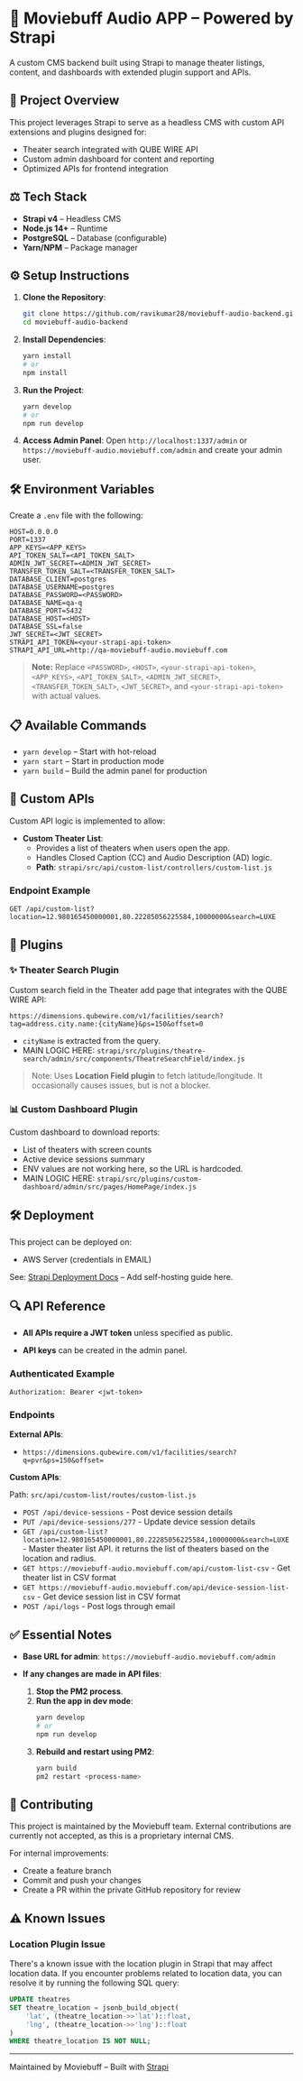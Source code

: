 # 🌟 Moviebuff Audio APP – Powered by Strapi

A custom CMS backend built using Strapi to manage theater listings, content, and dashboards with extended plugin support and APIs.

## 🚀 Project Overview

This project leverages Strapi to serve as a headless CMS with custom API extensions and plugins designed for:

- Theater search integrated with QUBE WIRE API
- Custom admin dashboard for content and reporting
- Optimized APIs for frontend integration

## ⚖️ Tech Stack

- **Strapi v4** – Headless CMS
- **Node.js 14+** – Runtime
- **PostgreSQL** – Database (configurable)
- **Yarn/NPM** – Package manager

## ⚙️ Setup Instructions

1. **Clone the Repository**:

   ```bash
   git clone https://github.com/ravikumar28/moviebuff-audio-backend.git
   cd moviebuff-audio-backend
   ```

2. **Install Dependencies**:

   ```bash
   yarn install
   # or
   npm install
   ```

3. **Run the Project**:

   ```bash
   yarn develop
   # or
   npm run develop
   ```

4. **Access Admin Panel**:
   Open `http://localhost:1337/admin` or `https://moviebuff-audio.moviebuff.com/admin` and create your admin user.

## 🛠️ Environment Variables

Create a `.env` file with the following:

```
HOST=0.0.0.0
PORT=1337
APP_KEYS=<APP_KEYS>
API_TOKEN_SALT=<API_TOKEN_SALT>
ADMIN_JWT_SECRET=<ADMIN_JWT_SECRET>
TRANSFER_TOKEN_SALT=<TRANSFER_TOKEN_SALT>
DATABASE_CLIENT=postgres
DATABASE_USERNAME=postgres
DATABASE_PASSWORD=<PASSWORD>
DATABASE_NAME=qa-q
DATABASE_PORT=5432
DATABASE_HOST=<HOST>
DATABASE_SSL=false
JWT_SECRET=<JWT_SECRET>
STRAPI_API_TOKEN=<your-strapi-api-token>
STRAPI_API_URL=http://qa-moviebuff-audio.moviebuff.com
```

> **Note:** Replace `<PASSWORD>`, `<HOST>`, `<your-strapi-api-token>`, `<APP_KEYS>`, `<API_TOKEN_SALT>`, `<ADMIN_JWT_SECRET>`, `<TRANSFER_TOKEN_SALT>`, `<JWT_SECRET>`, and `<your-strapi-api-token>` with actual values.

## 📋 Available Commands

- `yarn develop` – Start with hot-reload
- `yarn start` – Start in production mode
- `yarn build` – Build the admin panel for production

## 📃 Custom APIs

Custom API logic is implemented to allow:

- **Custom Theater List**:
  - Provides a list of theaters when users open the app.
  - Handles Closed Caption (CC) and Audio Description (AD) logic.
  - **Path**: `strapi/src/api/custom-list/controllers/custom-list.js`

### Endpoint Example

```http
GET /api/custom-list?location=12.980165450000001,80.22285056225584,10000000&search=LUXE
```

## 🔹 Plugins

### ✨ Theater Search Plugin

Custom search field in the Theater add page that integrates with the QUBE WIRE API:

```plaintext
https://dimensions.qubewire.com/v1/facilities/search?tag=address.city.name:{cityName}&ps=150&offset=0
```

- `cityName` is extracted from the query.
- MAIN LOGIC HERE: `strapi/src/plugins/theatre-search/admin/src/components/TheatreSearchField/index.js`

> Note: Uses **Location Field plugin** to fetch latitude/longitude. It occasionally causes issues, but is not a blocker.

### 📊 Custom Dashboard Plugin

Custom dashboard to download reports:

- List of theaters with screen counts
- Active device sessions summary
- ENV values are not working here, so the URL is hardcoded.
- MAIN LOGIC HERE: `strapi/src/plugins/custom-dashboard/admin/src/pages/HomePage/index.js`

## 🛠️ Deployment

This project can be deployed on:

- AWS Server (credentials in EMAIL)

See: [Strapi Deployment Docs](https://docs.strapi.io/dev-docs/deployment) – Add self-hosting guide here.

## 🔍 API Reference

- **All APIs require a JWT token** unless specified as public.
  
- **API keys** can be created in the admin panel.

### Authenticated Example

```http
Authorization: Bearer <jwt-token>
```

### Endpoints

**External APIs**:

- `https://dimensions.qubewire.com/v1/facilities/search?q=pvr&ps=150&offset=`

**Custom APIs**: 

Path: `src/api/custom-list/routes/custom-list.js`

- `POST /api/device-sessions` - Post device session details
- `PUT /api/device-sessions/277` - Update device session details
- `GET /api/custom-list?location=12.980165450000001,80.22285056225584,10000000&search=LUXE` - Master theater list API. it returns the list of theaters based on the location and radius.
- `GET https://moviebuff-audio.moviebuff.com/api/custom-list-csv` - Get theater list in CSV format
- `GET https://moviebuff-audio.moviebuff.com/api/device-session-list-csv` - Get device session list in CSV format
- `POST /api/logs` - Post logs through email

## ✅ Essential Notes

- **Base URL for admin**: `https://moviebuff-audio.moviebuff.com/admin`
  
- **If any changes are made in API files**:
  1. **Stop the PM2 process**.
  2. **Run the app in dev mode**:
     ```bash
     yarn develop
     # or
     npm run develop
     ```
  3. **Rebuild and restart using PM2**:
     ```bash
     yarn build
     pm2 restart <process-name>
     ```

## 🤝 Contributing

This project is maintained by the Moviebuff team. External contributions are currently not accepted, as this is a proprietary internal CMS.

For internal improvements:
- Create a feature branch
- Commit and push your changes
- Create a PR within the private GitHub repository for review

## ⚠️ Known Issues

### Location Plugin Issue
There's a known issue with the location plugin in Strapi that may affect location data. If you encounter problems related to location data, you can resolve it by running the following SQL query:

```sql
UPDATE theatres
SET theatre_location = jsonb_build_object(
    'lat', (theatre_location->>'lat')::float,
    'lng', (theatre_location->>'lng')::float
)
WHERE theatre_location IS NOT NULL;
```

---

Maintained by Moviebuff – Built with [Strapi](https://strapi.io)

